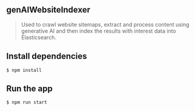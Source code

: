 ## genAIWebsiteIndexer

> Used to crawl website sitemaps, extract and process content using generative AI and then index the results with interest data into Elasticsearch.

## Install dependencies

```
$ npm install
```

## Run the app

```
$ npm run start
```


